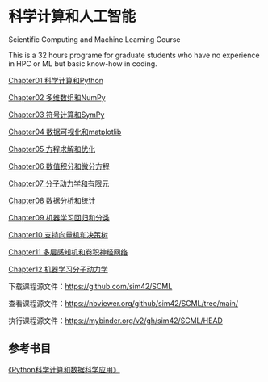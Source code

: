 # 科学计算和人工智能
Scientific Computing and Machine Learning Course 

This is a 32 hours programe for graduate students who have no experience in HPC or ML but basic know-how in coding.

[Chapter01 科学计算和Python](Chapter01/chapter01.ipynb)

[Chapter02 多维数组和NumPy](Chapter02/chapter02.ipynb)

[Chapter03 符号计算和SymPy](Chapter03/chapter03.ipynb)

[Chapter04 数据可视化和matplotlib](Chapter04/chapter04.ipynb)

[Chapter05 方程求解和优化](Chapter05/chapter05.ipynb)

[Chapter06 数值积分和微分方程](Chapter06/chapter06.ipynb)

[Chapter07 分子动力学和有限元](Chapter07/chapter07.ipynb)

[Chapter08 数据分析和统计](Chapter08/chapter08.ipynb)

[Chapter09 机器学习回归和分类](Chapter09/chapter09.ipynb)

[Chapter10 支持向量机和决策树](Chapter10/chapter10.ipynb)

[Chapter11 多层感知机和卷积神经网络](Chapter11/chapter11.ipynb)

[Chapter12 机器学习分子动力学](Chapter12/chapter12.ipynb)

下载课程源文件：https://github.com/sim42/SCML

查看课程源文件：https://nbviewer.org/github/sim42/SCML/tree/main/

执行课程源文件：https://mybinder.org/v2/gh/sim42/SCML/HEAD


## 参考书目

[《Python科学计算和数据科学应用》](http://product.dangdang.com/28974447.html)